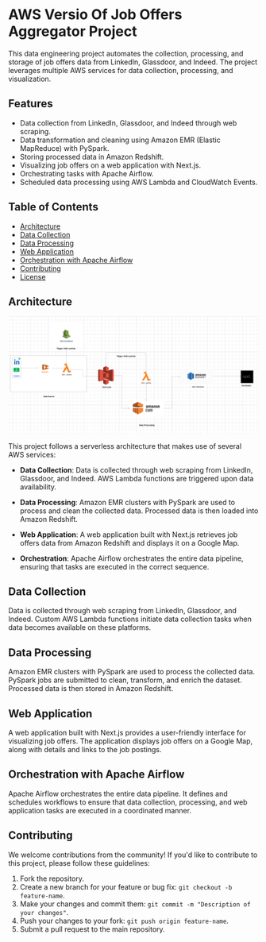 # AWS Versio Of Job Offers Aggregator Project

This data engineering project automates the collection, processing, and storage of job offers data from LinkedIn, Glassdoor, and Indeed. The project leverages multiple AWS services for data collection, processing, and visualization.

## Features

- Data collection from LinkedIn, Glassdoor, and Indeed through web scraping.
- Data transformation and cleaning using Amazon EMR (Elastic MapReduce) with PySpark.
- Storing processed data in Amazon Redshift.
- Visualizing job offers on a web application with Next.js.
- Orchestrating tasks with Apache Airflow.
- Scheduled data processing using AWS Lambda and CloudWatch Events.

## Table of Contents

- [Architecture](#architecture)
- [Data Collection](#data-collection)
- [Data Processing](#data-processing)
- [Web Application](#web-application)
- [Orchestration with Apache Airflow](#orchestration-with-apache-airflow)
- [Contributing](#contributing)
- [License](#license)

## Architecture

![Project Architecture](archi.png)

This project follows a serverless architecture that makes use of several AWS services:

- **Data Collection**: Data is collected through web scraping from LinkedIn, Glassdoor, and Indeed. AWS Lambda functions are triggered upon data availability.

- **Data Processing**: Amazon EMR clusters with PySpark are used to process and clean the collected data. Processed data is then loaded into Amazon Redshift.

- **Web Application**: A web application built with Next.js retrieves job offers data from Amazon Redshift and displays it on a Google Map.

- **Orchestration**: Apache Airflow orchestrates the entire data pipeline, ensuring that tasks are executed in the correct sequence.

## Data Collection

Data is collected through web scraping from LinkedIn, Glassdoor, and Indeed. Custom AWS Lambda functions initiate data collection tasks when data becomes available on these platforms.

## Data Processing

Amazon EMR clusters with PySpark are used to process the collected data. PySpark jobs are submitted to clean, transform, and enrich the dataset. Processed data is then stored in Amazon Redshift.

## Web Application

A web application built with Next.js provides a user-friendly interface for visualizing job offers. The application displays job offers on a Google Map, along with details and links to the job postings.

## Orchestration with Apache Airflow

Apache Airflow orchestrates the entire data pipeline. It defines and schedules workflows to ensure that data collection, processing, and web application tasks are executed in a coordinated manner.

## Contributing

We welcome contributions from the community! If you'd like to contribute to this project, please follow these guidelines:

1. Fork the repository.
2. Create a new branch for your feature or bug fix: `git checkout -b feature-name`.
3. Make your changes and commit them: `git commit -m "Description of your changes"`.
4. Push your changes to your fork: `git push origin feature-name`.
5. Submit a pull request to the main repository.
